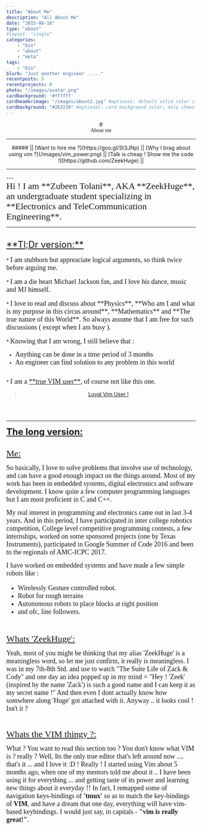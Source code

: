 ```yaml
---
title: "About Me"
description: "All About Me"
date: "2015-08-18"
type: "about"
#layout: "single"
categories:
    - "bio"
    - "about"
    - "meta"
tags:
    - "bio"
blurb: "Just another engineer ....."
recentposts: 5
recentprojects: 0
photo: "/images/avatar.png"
cardbackground: '#ffffff'
cardheaderimage: "/images/about2.jpg" #optional: default solid color if unset
cardbackground: "#263238" #optional: card background color; only shows when no image specified
---
```

<link href="https://fonts.googleapis.com/css?family=Kalam|Pacifico|Ruslan+Display&subset=cyrillic" rel="stylesheet"> 
<center>
# <div style="font-family: 'Ruslan Display', cursive;">About me</div>

---
<center>
##### || [Want to hire me ?](https://goo.gl/St3JNp) || [Why I brag about using vim ?](/images/vim_power.png) || [Talk is cheap ! Show me the code !](https://github.com/ZeekHuge) ||

</center>

----
</center>
---
<div style="font-family: 'Kalam', cursive;">
<font size="5">Hi ! I am **Zubeen Tolani**, AKA **ZeekHuge**, an undergraduate student specializing in **Electronics and TeleCommunication Engineering**.</font>

---
</div>
<br>
<font size="5"><u>**Tl;Dr version:**</u></font>

<div style="font-family: 'Kalam', cursive;">

<br>
* <font size="4">I am stubborn but appreaciate logical arguments, so think twice before arguing me.</font>
<br><br>
* <font size="4">I am a die heart Michael Jackson fan, and I love his dance, music and MJ himself.</font>
<br><br>
* <font size="4">I love to read and discuss about **Physics**, **Who am I and what is my purpose in this circus around**, **Mathematics** and **The true nature of this World**. So always assume that I am free for such discussions ( except when I am busy ).</font>
<br><br>
* <font size="4">Knowing that I am wrong, I still believe that : </font>

* <font size="4">Anything can be done in a time period of 3 months</font>
* <font size="4">An engineer can find solution to any problem in this world</font>

<br>
* <font size="4">I am a <u>**true VIM user**</u>, of course not like this one.</font> 
</font>
</div>
<center><blockquote class="imgur-embed-pub" lang="en" data-id="v3uSDVk"><a href="//imgur.com/v3uSDVk">Loyal Vim User !</a></blockquote><script async src="//s.imgur.com/min/embed.js" charset="utf-8"></script></center>
<br><br>

---
<font size="5"><u>**The long version:**</u></font>
<div style="font-family: 'Kalam', cursive;">
<br>
<font size="5"><u>Me:</u></font><p>

<font size="4">So basically, I love to solve problems that involve use of technology, and can have a good enough impact on the things around. Most of my work has been in embedded systems, digital electronics and software development. I know quite a few computer programming languages but I am most proficient in C and C++.</p><p>My real interest in programming and electronics came out in last 3-4 years. And in this period, I have participated in inter college robotics competition, College level competitive programming contests, a few internships, worked on some sponsored projects (one by Texas Instruments), participated in Google Summer of Code 2016 and been to the regionals of AMC-ICPC 2017.</p><p> I have worked on embedded systems and have made a few simple robots like :

* Wirelessly Gesture controlled robot.
* Robot for rough terrains
* Autonomous robots to place blocks at right position
* and ofc, line followers.
</p></font>
<br>


<font size="5"><u>Whats 'ZeekHuge':</u></font><p>
<font size="4"><p>Yeah, most of you might be thinking that my alias 'ZeekHuge' is a meaningless word, so let me just confirm, it really is meaningless. I was in my 7th-8th Std. and use to watch "The Suite Life of Zack & Cody" and one day an idea popped up in my mind = "Hey ! 'Zeek' (inspired by the name 'Zack') is such a good name and I can keep it as my secret name !" And then even I dont actually know how somwhere along 'Huge' got attached with it. Anyway .. it looks cool ! Isn't it ? </p>
</font><br>

<font size="5"><u>Whats the VIM thingy ?:</u></font><p>
<font size="4"><p>What ? You want to read this section too ? You don't know what VIM is ? really ? Well, Its the only true editor that's left around now .... that's it ... and I love it :D ! Really ! I started using Vim about 5 months ago, when one of my mentors told me about it .. I have been using it for everything ... and getting taste of its power and learning new things about it everyday !! In fact, I remapped some of navigation keys-bindings of **'tmux'** so as to match the key-bindings of **VIM**, and have a dream that one day, everything will have vim-based keybindings. I would just say, in capitals - **"vim is really great!"**.</p>
</div>
<br>


